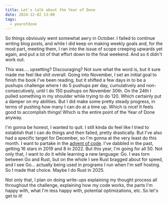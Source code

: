 ```yaml
---
title: Let's talk about the Year of Done
date: 2024-12-02 13:00
tags:
  - yearofdone
---
```

So things obviously went somewhat awry in October. I failed to continue writing blog posts, and while I did keep on making weekly goals and, for the most part, meeting them, I ran into the issue of scope creeping upwards yet again, and put a lot of that effort down to the final weekend. And so it didn't work out. 

This was.... upsetting? Discouraging? Not sure what the word is, but it sure made me feel like shit overall. Going into November, I set an initial goal to finish the book I've been reading, but it shifted a few days in to be a pushups challenge where I do 5 pushups per day, cumulatively and non-consecutively, until I do 150 pushups on November 30th. On the 24th I pulled something in my shoulder while trying to do 120. Which certainly put a damper on my abilities. But I did make some pretty steady progress, in terms of pushing how many I can do at a time up. Which is nice! It feels good to accomplish things! Which is the entire point of the Year of Done anyway.

I'm gonna be honest, I wanted to quit. I still kinda do feel like I tried to establish that I can do things and then failed, pretty drastically. But I've also had a specific target for December, so I'm gonna at the very least do this month. I want to partake in the [advent of code](https://adventofcode.com/). I've dabbled in the past, getting 16 stars in 2019 and 8 in 2022. But this year, I'm going for all 50. Not only that, I want to do it while learning a new language: Go. I was torn between Go and Rust, but on the whole I see Rust bragged about for speed, and I see Go... actually being used in programs I run when I'm self hosting. So I made that choice. Maybe I do Rust in 2025. 

Not only that, I plan on doing write-ups explaining my thought process all throughout the challenge, explaining how my code works, the parts I'm happy with, what I'm less happy with, potential optimizations, etc. So let's get to it!